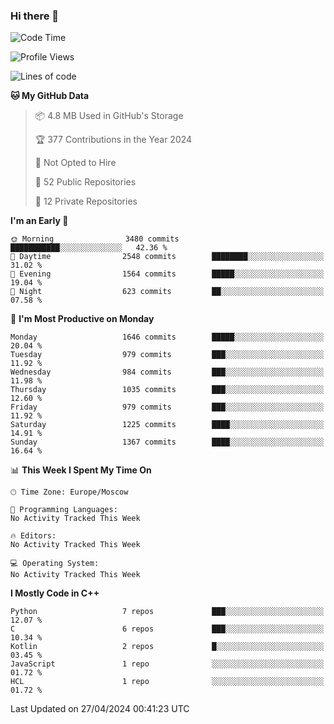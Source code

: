 ### Hi there 👋

<!--
**SemenMartynov/SemenMartynov** is a ✨ _special_ ✨ repository because its `README.md` (this file) appears on your GitHub profile.

Here are some ideas to get you started:

- 🔭 I’m currently working on ...
- 🌱 I’m currently learning ...
- 👯 I’m looking to collaborate on ...
- 🤔 I’m looking for help with ...
- 💬 Ask me about ...
- 📫 How to reach me: ...
- 😄 Pronouns: ...
- ⚡ Fun fact: ...
-->

<!--START_SECTION:waka-->
![Code Time](http://img.shields.io/badge/Code%20Time-0%20secs-blue)

![Profile Views](http://img.shields.io/badge/Profile%20Views-1-blue)

![Lines of code](https://img.shields.io/badge/From%20Hello%20World%20I%27ve%20Written-6.8%20million%20lines%20of%20code-blue)

**🐱 My GitHub Data** 

> 📦 4.8 MB Used in GitHub's Storage 
 > 
> 🏆 377 Contributions in the Year 2024
 > 
> 🚫 Not Opted to Hire
 > 
> 📜 52 Public Repositories 
 > 
> 🔑 12 Private Repositories 
 > 
**I'm an Early 🐤** 

```text
🌞 Morning                3480 commits        ███████████░░░░░░░░░░░░░░   42.36 % 
🌆 Daytime                2548 commits        ████████░░░░░░░░░░░░░░░░░   31.02 % 
🌃 Evening                1564 commits        █████░░░░░░░░░░░░░░░░░░░░   19.04 % 
🌙 Night                  623 commits         ██░░░░░░░░░░░░░░░░░░░░░░░   07.58 % 
```
📅 **I'm Most Productive on Monday** 

```text
Monday                   1646 commits        █████░░░░░░░░░░░░░░░░░░░░   20.04 % 
Tuesday                  979 commits         ███░░░░░░░░░░░░░░░░░░░░░░   11.92 % 
Wednesday                984 commits         ███░░░░░░░░░░░░░░░░░░░░░░   11.98 % 
Thursday                 1035 commits        ███░░░░░░░░░░░░░░░░░░░░░░   12.60 % 
Friday                   979 commits         ███░░░░░░░░░░░░░░░░░░░░░░   11.92 % 
Saturday                 1225 commits        ████░░░░░░░░░░░░░░░░░░░░░   14.91 % 
Sunday                   1367 commits        ████░░░░░░░░░░░░░░░░░░░░░   16.64 % 
```


📊 **This Week I Spent My Time On** 

```text
🕑︎ Time Zone: Europe/Moscow

💬 Programming Languages: 
No Activity Tracked This Week

🔥 Editors: 
No Activity Tracked This Week

💻 Operating System: 
No Activity Tracked This Week
```

**I Mostly Code in C++** 

```text
Python                   7 repos             ███░░░░░░░░░░░░░░░░░░░░░░   12.07 % 
C                        6 repos             ███░░░░░░░░░░░░░░░░░░░░░░   10.34 % 
Kotlin                   2 repos             █░░░░░░░░░░░░░░░░░░░░░░░░   03.45 % 
JavaScript               1 repo              ░░░░░░░░░░░░░░░░░░░░░░░░░   01.72 % 
HCL                      1 repo              ░░░░░░░░░░░░░░░░░░░░░░░░░   01.72 % 
```




 Last Updated on 27/04/2024 00:41:23 UTC
<!--END_SECTION:waka-->